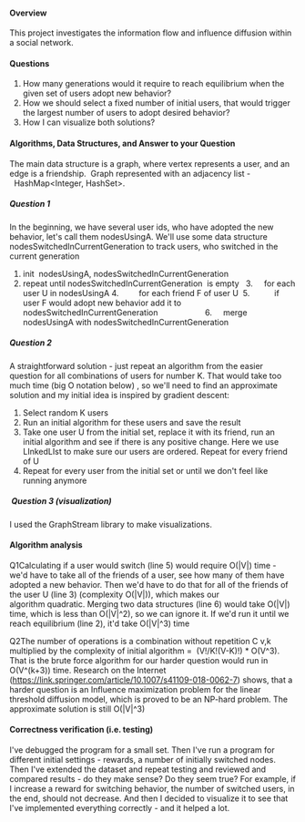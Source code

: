 
#### Overview 

This project investigates the information flow and influence diffusion within a social network. 

#### Questions  
1. How many generations would it require to reach equilibrium when the given set of users adopt new behavior?
2. How we should select a fixed number of initial users, that would trigger the largest number of users to adopt desired behavior?  
3. How I can visualize both solutions?

#### Algorithms, Data Structures, and Answer to your Question  

The main data structure is a graph, where vertex represents a user, and an edge is a friendship.  Graph represented with an adjacency list -  HashMap<Integer, HashSet<Integer>>. 

##### Question 1

In the beginning, we have several user ids, who have adopted the new behavior, let's call them nodesUsingA. We'll use some data structure  nodesSwitchedInCurrentGeneration to track users, who switched in the current generation     

1. init  nodesUsingA, nodesSwitchedInCurrentGeneration  
2. repeat until nodesSwitchedInCurrentGeneration  is empty  
3.     for each user U in nodesUsingA
4.         for each friend F of user U 
5.           if user F would adopt new behavior add it to nodesSwitchedInCurrentGeneration                    
6.     merge  nodesUsingA with nodesSwitchedInCurrentGeneration 
  

##### Question 2

A straightforward solution - just repeat an algorithm from the easier question for all combinations of users for number K. That would take too much time (big O notation below) , so we'll need to find an approximate solution and my initial idea is inspired by gradient descent:

1. Select random K users 
2. Run an initial algorithm for these users and save the result
3. Take one user U from the initial set, replace it with its friend, run an initial algorithm and see if there is any positive change. Here we use LInkedLIst<Integer> to make sure our users are ordered. Repeat for every friend of U
4. Repeat for every user from the initial set or until we don't feel like running anymore

#####  Question 3 (visualization)

I used the GraphStream library to make visualizations. 






#### Algorithm analysis

Q1Calculating if a user would switch (line 5) would require O(|V|) time - we'd have to take all of the friends of a user, see how many of them have adopted a new behavior. Then we'd have to do that for all of the friends of the user U (line 3) (complexity O(|V|)), which makes our algorithm quadratic. Merging two data structures (line 6) would take O(|V|)  time, which is less than O(|V|^2), so we can ignore it. If we'd run it until we reach equilibrium (line 2), it'd take O(|V|^3) time  

Q2The number of operations is a combination without repetition C v,k multiplied by the complexity of initial algorithm =  (V!/K!(V-K)!) * O(V^3). That is the brute force algorithm for our harder question would run in O(V^(k+3)) time. Research on the Internet (https://link.springer.com/article/10.1007/s41109-018-0062-7) shows, that a harder question is an Influence maximization problem for the linear threshold diffusion model, which is proved to be an NP-hard problem. The approximate solution is still O(|V|^3) 


#### Correctness verification (i.e. testing)

I've debugged the program for a small set. Then I've run a program for different initial settings - rewards, a number of initially switched nodes. Then I've extended the dataset and repeat testing and reviewed and compared results - do they make sense? Do they seem true? For example, if I increase a reward for switching behavior, the number of switched users, in the end, should not decrease. And then I decided to visualize it to see that I've implemented everything correctly - and it helped a lot.
